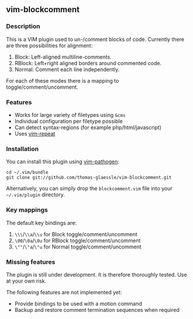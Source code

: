 ## vim-blockcomment

### Description

This is a VIM plugin used to un-/comment blocks of code.
Currently there are three possibilities for alignment:

1. Block: Left-aligned multiline-comments.
2. RBlock: Left+right aligned borders around commented code.
3. Normal: Comment each line independently.

For each of these modes there is a mapping to toggle/comment/uncomment.


### Features

* Works for large variety of filetypes using `&cms`
* Individual configuration per filetype possible
* Can detect syntax-regions (for example php/html/javascript)
* Uses [vim-repeat](https://github.com/tpope/vim-repeat/)


### Installation

You can install this plugin using [vim-pathogen](https://github.com/tpope/vim-pathogen/):

    cd ~/.vim/bundle
    git clone git://github.com/thomas-glaessle/vim-blockcomment.git

Alternatively, you can simply drop the `blockcomment.vim` file into your `~/.vim/plugin` directory.


### Key mappings

The default key bindings are:

1. `\\\`/`\\a`/`\\u` for Block toggle/comment/uncomment
2. `\00`/`\0a`/`\0u` for RBlock toggle/comment/uncomment
3. `\""`/`\"a`/`\"u` for Normal toggle/comment/uncomment


### Missing features

The plugin is still under development.
It is therefore thoroughly tested.  Use at your own risk.

The following features are not implemented yet:

* Provide bindings to be used with a motion command
* Backup and restore comment termination sequences when required

